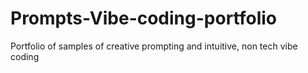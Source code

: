 # Prompts-Vibe-coding-portfolio
Portfolio of samples of creative prompting and intuitive, non tech vibe coding

